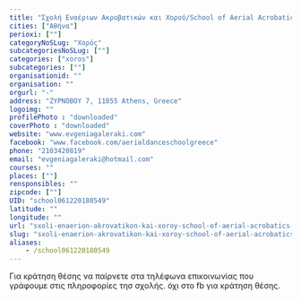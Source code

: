 ```yaml
---
title: "Σχολή Εναέριων Ακροβατικών και Χορού/School of Aerial Acrobatics and Dance"
cities: ["Αθήνα"]
perioxi: [""]
categoryNoSLug: "Χορός"
subcategoriesNoSLug: [""]
categories: ["xoros"]
subcategories: [""]
organisationid: ""
organisation: ""
orgurl: "-"
address: "ΖΥΡΝΟΒΟΥ 7, 11855 Athens, Greece"
logoimg: ""
profilePhoto : "downloaded"
coverPhoto : "downloaded"
website: "www.evgeniagaleraki.com"
facebook: "www.facebook.com/aerialdanceschoolgreece"
phone: "2103420819"
email: "evgeniagaleraki@hotmail.com"
courses: ""
places: [""]
rensponsibles: ""
zipcode: [""]
UID: "school061220180549"
latitude: ""
longitude: ""
url: "sxoli-enaerion-akrovatikon-kai-xoroy-school-of-aerial-acrobatics-and-dance/athina/xoros/"
slug: "sxoli-enaerion-akrovatikon-kai-xoroy-school-of-aerial-acrobatics-and-dance"
aliases:
    - /school061220180549
---
```





Για κράτηση θέσης να παίρνετε στα τηλέφωνα επικοινωνίας που γράφουμε στις πληροφορίες τησ σχολής. όχι στο fb για κράτηση θέσης.